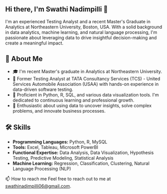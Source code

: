 ## Hi there, I'm Swathi Nadimpilli 👋

I'm an experienced Testing Analyst and a recent Master's Graduate in Analytics at Northeastern University, Boston, USA. With a solid background in data analytics, machine learning, and natural language processing, I'm passionate about leveraging data to drive insightful decision-making and create a meaningful impact.

## 🚀 About Me
- 🎓 I'm recent Master's graduate in Analytics at Northeastern University.
- 💼 Former Testing Analyst at TATA Consultancy Services (TCS) - United Services Automobile Association (USAA) with hands-on experience in data-driven software testing.
- 🌟 Proficient in Python, R, SQL, and various data visualization tools. I'm dedicated to continuous learning and professional growth.
- 🌱 Enthusiastic about using data to uncover insights, solve complex problems, and innovate business processes.

## 🛠 Skills
- **Programming Languages:** Python, R, MySQL
- **Tools:** Excel, Tableau, Microsoft PowerBI
- **Functional Expertise:** Data Analysis, Data Visualization, Hypothesis Testing, Predictive Modeling, Statistical Analysis
- **Machine Learning:** Regression, Classification, Clustering, Natural Language Processing (NLP)

📫 How to reach me
Feel free to reach out to me at swathinadimpilli06@gmail.com.
